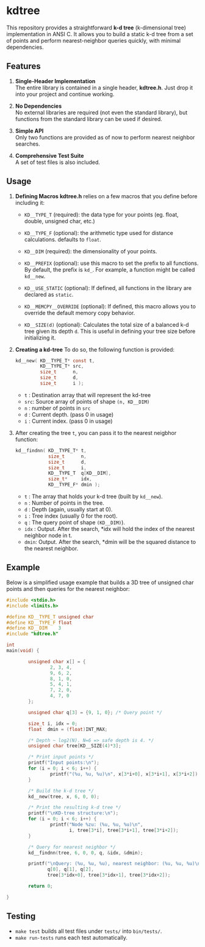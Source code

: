 # kdtree

This repository provides a straightforward **k-d tree** (k-dimensional tree)
implementation in ANSI C. It allows you to build a static k-d tree from a set
of points and perform nearest-neighbor queries quickly, with minimal
dependencies.


## Features

1. **Single-Header Implementation**  
   The entire library is contained in a single header, **kdtree.h**. Just drop
   it into your project and continue working.

4. **No Dependencies**  
   No external libraries are required (not even the standard library), but
   functions from the standard library can be used if desired.

3. **Simple API**  
   Only two functions are provided as of now to perform nearest neighbor
   searches.

5. **Comprehensive Test Suite**  
   A set of test files is also included.

## Usage

1. **Defining Macros**
   **kdtree.h** relies on a few macros that you define before including it:

   - `KD__TYPE_T` (required): the data type for your points (eg. float, double,
                              unsigned char, etc.)
   - `KD__TYPE_F` (optional): the arithmetic type used for distance
                              calculations. defaults to `float`.
   - `KD__DIM`    (required): the dimensionality of your points.

   - `KD__PREFIX` (optional): use this macro to set the prefix to all
                              functions. By default, the prefix is `kd_`.
                              For example, a function might be called
                              `kd__new`.

   - `KD__USE_STATIC` (optional): If defined, all functions in the library are
                                   declared as `static`.

   - `KD__MEMCPY__OVERRIDE` (optional): If defined, this macro allows you to
                                        override the default memory copy
                                        behavior.

   - `KD__SIZE(d)` (optional): Calculates the total size of a balanced k-d tree
                               given its depth `d`. This is useful in defining
                               your tree size before initializing it.


2. **Creating a kd-tree**
    To do so, the following function is provided:

    ```c
    kd__new( KD__TYPE_T* const t,
             KD__TYPE_T* src,
             size_t      n,
             size_t      d,
             size_t      i );
    ```

    - `t`  : Destination array that will represent the kd-tree
    - `src`: Source array of points of shape `(n, KD__DIM)`
    - `n`  : number of points in `src`
    - `d`  : Current depth. (pass 0 in usage)
    - `i`  : Current index. (pass 0 in usage)

3. After creating the tree `t`, you can pass it to the nearest neigbhor
   function:

    ```c
    kd__findnn( KD__TYPE_T* t,
                size_t      n,
                size_t      d,
                size_t      i,
                KD__TYPE_T  q[KD__DIM],
                size_t*     idx,
                KD__TYPE_F* dmin );
    ```

   - `t`   : The array that holds your k-d tree (built by `kd__new`).
   - `n`   : Number of points in the tree.
   - `d`   : Depth (again, usually start at 0).
   - `i`   : Tree index (usually 0 for the root).
   - `q`   : The query point of shape `(KD__DIM)`).
   - `idx` : Output. After the search, *idx will hold the index of the nearest
             neighbor node in t.
   - `dmin`: Output. After the search, *dmin will be the squared distance to
             the nearest neighbor.


## Example

Below is a simplified usage example that builds a 3D tree of unsigned char
points and then queries for the nearest neighbor:

```c
#include <stdio.h>
#include <limits.h>

#define KD__TYPE_T unsigned char
#define KD__TYPE_F float
#define KD__DIM    3
#include "kdtree.h"

int 
main(void) {

        unsigned char x[] = {
                2, 3, 4,
                9, 6, 2,
                8, 1, 0,
                5, 4, 1,
                7, 2, 0,
                4, 7, 0
        };

        unsigned char q[3] = {9, 1, 0}; /* Query point */

        size_t i, idx = 0;
        float  dmin = (float)INT_MAX;

        /* Depth ~ log2(N). N=6 => safe depth is 4. */
        unsigned char tree[KD__SIZE(4)*3];

        /* Print input points */
        printf("Input points:\n");
        for (i = 0; i < 6; i++) {
                printf("(%u, %u, %u)\n", x[3*i+0], x[3*i+1], x[3*i+2]);
        }

        /* Build the k-d tree */
        kd__new(tree, x, 6, 0, 0);

        /* Print the resulting k-d tree */
        printf("\nKD-tree structure:\n");
        for (i = 0; i < 6; i++) {
                printf("Node %zu: (%u, %u, %u)\n",
                       i, tree[3*i], tree[3*i+1], tree[3*i+2]);
        }

        /* Query for nearest neighbor */
        kd__findnn(tree, 6, 0, 0, q, &idx, &dmin);

        printf("\nQuery: (%u, %u, %u), nearest neighbor: (%u, %u, %u)\n",
               q[0], q[1], q[2],
               tree[3*idx+0], tree[3*idx+1], tree[3*idx+2]);

        return 0;

}
```

## Testing

- `make test` builds all test files under `tests/` into `bin/tests/`.
- `make run-tests` runs each test automatically.
